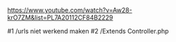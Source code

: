 
https://www.youtube.com/watch?v=Aw28-krO7ZM&list=PL7A20112CF84B2229

#1 /urls niet werkend maken
#2 /Extends Controller.php